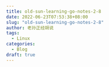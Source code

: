 ```yaml
---
title: old-sun-learning-go-notes-2-8
date: 2022-06-23T07:53:38+08:00
slug: "old-sun-learning-go-notes-2-8"
author: 老孙正经胡说
tags:
  - Linux
categories:
  - Blog
draft: true
---
```


